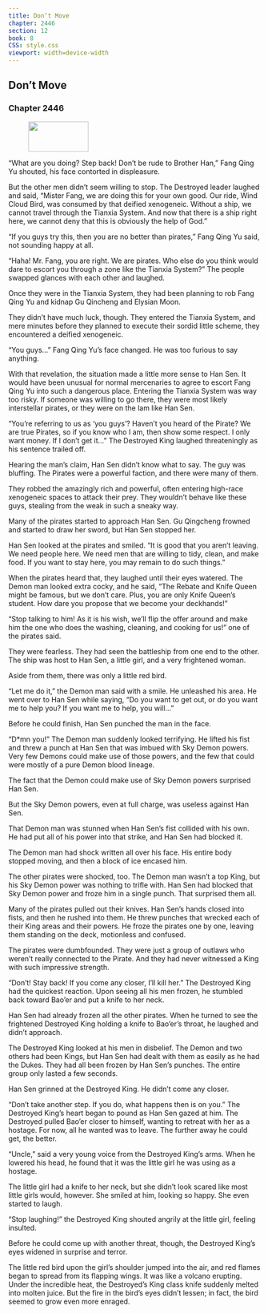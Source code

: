 ```yaml
---
title: Don’t Move
chapter: 2446
section: 12
book: 8
CSS: style.css
viewport: width=device-width
---
```


## Don’t Move

### Chapter 2446

<figure>
	<img src="../Images/gem.gif" alt="" id="gem" width="120" height="60" />
</figure>

“What are you doing? Step back! Don’t be rude to Brother Han,” Fang Qing Yu shouted, his face contorted in displeasure.

But the other men didn’t seem willing to stop. The Destroyed leader laughed and said, “Mister Fang, we are doing this for your own good. Our ride, Wind Cloud Bird, was consumed by that deified xenogeneic. Without a ship, we cannot travel through the Tianxia System. And now that there is a ship right here, we cannot deny that this is obviously the help of God.”

“If you guys try this, then you are no better than pirates,” Fang Qing Yu said, not sounding happy at all.

“Haha! Mr. Fang, you are right. We are pirates. Who else do you think would dare to escort you through a zone like the Tianxia System?” The people swapped glances with each other and laughed.

Once they were in the Tianxia System, they had been planning to rob Fang Qing Yu and kidnap Gu Qincheng and Elysian Moon.

They didn’t have much luck, though. They entered the Tianxia System, and mere minutes before they planned to execute their sordid little scheme, they encountered a deified xenogeneic.

“You guys…” Fang Qing Yu’s face changed. He was too furious to say anything.

With that revelation, the situation made a little more sense to Han Sen. It would have been unusual for normal mercenaries to agree to escort Fang Qing Yu into such a dangerous place. Entering the Tianxia System was way too risky. If someone was willing to go there, they were most likely interstellar pirates, or they were on the lam like Han Sen.

“You’re referring to us as ‘you guys’? Haven’t you heard of the Pirate? We are true Pirates, so if you know who I am, then show some respect. I only want money. If I don’t get it…” The Destroyed King laughed threateningly as his sentence trailed off.

Hearing the man’s claim, Han Sen didn’t know what to say. The guy was bluffing. The Pirates were a powerful faction, and there were many of them.

They robbed the amazingly rich and powerful, often entering high-race xenogeneic spaces to attack their prey. They wouldn’t behave like these guys, stealing from the weak in such a sneaky way.

Many of the pirates started to approach Han Sen. Gu Qingcheng frowned and started to draw her sword, but Han Sen stopped her.

Han Sen looked at the pirates and smiled. “It is good that you aren’t leaving. We need people here. We need men that are willing to tidy, clean, and make food. If you want to stay here, you may remain to do such things.”

When the pirates heard that, they laughed until their eyes watered. The Demon man looked extra cocky, and he said, “The Rebate and Knife Queen might be famous, but we don’t care. Plus, you are only Knife Queen’s student. How dare you propose that we become your deckhands!”

“Stop talking to him! As it is his wish, we’ll flip the offer around and make him the one who does the washing, cleaning, and cooking for us!” one of the pirates said.

They were fearless. They had seen the battleship from one end to the other. The ship was host to Han Sen, a little girl, and a very frightened woman.

Aside from them, there was only a little red bird.

“Let me do it,” the Demon man said with a smile. He unleashed his area. He went over to Han Sen while saying, “Do you want to get out, or do you want me to help you? If you want me to help, you will…”

Before he could finish, Han Sen punched the man in the face.

“D*mn you!” The Demon man suddenly looked terrifying. He lifted his fist and threw a punch at Han Sen that was imbued with Sky Demon powers. Very few Demons could make use of those powers, and the few that could were mostly of a pure Demon blood lineage.

The fact that the Demon could make use of Sky Demon powers surprised Han Sen.

But the Sky Demon powers, even at full charge, was useless against Han Sen.

That Demon man was stunned when Han Sen’s fist collided with his own. He had put all of his power into that strike, and Han Sen had blocked it.

The Demon man had shock written all over his face. His entire body stopped moving, and then a block of ice encased him.

The other pirates were shocked, too. The Demon man wasn’t a top King, but his Sky Demon power was nothing to trifle with. Han Sen had blocked that Sky Demon power and froze him in a single punch. That surprised them all.

Many of the pirates pulled out their knives. Han Sen’s hands closed into fists, and then he rushed into them. He threw punches that wrecked each of their King areas and their powers. He froze the pirates one by one, leaving them standing on the deck, motionless and confused.

The pirates were dumbfounded. They were just a group of outlaws who weren’t really connected to the Pirate. And they had never witnessed a King with such impressive strength.

“Don’t! Stay back! If you come any closer, I’ll kill her.” The Destroyed King had the quickest reaction. Upon seeing all his men frozen, he stumbled back toward Bao’er and put a knife to her neck.

Han Sen had already frozen all the other pirates. When he turned to see the frightened Destroyed King holding a knife to Bao’er’s throat, he laughed and didn’t approach.

The Destroyed King looked at his men in disbelief. The Demon and two others had been Kings, but Han Sen had dealt with them as easily as he had the Dukes. They had all been frozen by Han Sen’s punches. The entire group only lasted a few seconds.

Han Sen grinned at the Destroyed King. He didn’t come any closer.

“Don’t take another step. If you do, what happens then is on you.” The Destroyed King’s heart began to pound as Han Sen gazed at him. The Destroyed pulled Bao’er closer to himself, wanting to retreat with her as a hostage. For now, all he wanted was to leave. The further away he could get, the better.

“Uncle,” said a very young voice from the Destroyed King’s arms. When he lowered his head, he found that it was the little girl he was using as a hostage.

The little girl had a knife to her neck, but she didn’t look scared like most little girls would, however. She smiled at him, looking so happy. She even started to laugh.

“Stop laughing!” the Destroyed King shouted angrily at the little girl, feeling insulted.

Before he could come up with another threat, though, the Destroyed King’s eyes widened in surprise and terror.

The little red bird upon the girl’s shoulder jumped into the air, and red flames began to spread from its flapping wings. It was like a volcano erupting. Under the incredible heat, the Destroyed’s King class knife suddenly melted into molten juice. But the fire in the bird’s eyes didn’t lessen; in fact, the bird seemed to grow even more enraged.